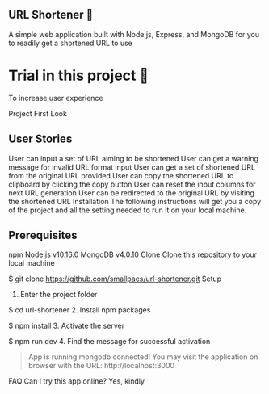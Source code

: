 ## URL Shortener 🔗
A simple web application built with Node.js, Express, and MongoDB for you to readily get a shortened URL to use

# Trial in this project 🤠
To increase user experience


Project First Look


## User Stories
User can input a set of URL aiming to be shortened
User can get a warning message for invalid URL format input
User can get a set of shortened URL from the original URL provided
User can copy the shortened URL to clipboard by clicking the copy button
User can reset the input columns for next URL generation
User can be redirected to the original URL by visiting the shortened URL
Installation
The following instructions will get you a copy of the project and all the setting needed to run it on your local machine.

## Prerequisites
npm
Node.js v10.16.0
MongoDB v4.0.10
Clone
Clone this repository to your local machine

$ git clone https://github.com/smallpaes/url-shortener.git
Setup
1. Enter the project folder

$ cd url-shortener
2. Install npm packages

$ npm install
3. Activate the server

$ npm run dev
4. Find the message for successful activation

> App is running
> mongodb connected!
You may visit the application on browser with the URL: http://localhost:3000

FAQ
Can I try this app online?
Yes, kindly 
